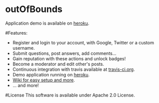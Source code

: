 outOfBounds
======================================

Application demo is available on [heroku](http://outofbounds.herokuapp.com/).

#Features:
* Register and login to your account, with Google, Twitter or a custom username.
* Submit questions, post answers, add comments...
* Gain reputation with these actions and unlock badges!
* Become a moderator and edit other's posts.
* Continuous integration with travis available at [travis-ci.org](https://travis-ci.org/jeremieCouturier/outOfBounds).
* Demo application running on [heroku](http://outofbounds.herokuapp.com/).
* [Wiki for easy setup and more](https://github.com/jeremieCouturier/outOfBounds/wiki).
* ... and more!

#License
This software is available under Apache 2.0 License.
